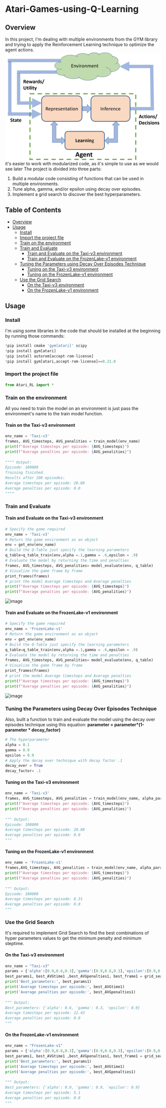 # Atari-Games-using-Q-Learning

## Overview
In this project, I'm dealing with multiple environments from the GYM library and trying to apply the Reinforcement Learning technique to optimize the agent actions.
![RL_AgentModel](Image/RL_AgentModel.jpg)
it's easier to work with modularized code, as it's simple to use as we would see later
The project is divided into three parts:
1) Build a modular code consisting of functions that can be used in multiple environments.
2) Tune alpha, gamma, and/or epsilon using decay over episodes.
3) Implement a grid search to discover the best hyperparameters.


## Table of Contents
- [Overview](#Overview)
- [Usage](#Usage)
  - [Install](#Install)
  - [Import the project file](#Import-the-project-file)
  - [Train on the environment](#Train-on-the-environment)
  - [Train and Evaluate](#Train-and-Evaluate)
    - [Train and Evaluate on the Taxi-v3 environment](#Train-and-Evaluate-on-the-Taxi-v3-environment)
    - [Train and Evaluate on the FrozenLake-v1 environment](#Train-and-Evaluate-on-the-FrozenLake-v1-environment)
  - [Tuning the Parameters using Decay Over Episodes Technique](#Tuning-the-Parameters-using-Decay-Over-Episodes-Technique)
    - [Tuning on the Taxi-v3 environment](#Tuning-on-the-Taxi-v3-environment)
    - [Tuning on the FrozenLake-v1 environment](#Tuning-on-the-FrozenLake-v1-environment)
  - [Use the Grid Search](#Use-the-Grid-Search)
    - [On the Taxi-v3 environment](#On-the-Taxi-v3-environment)
    - [On the FrozenLake-v1 environment](#On-the-FrozenLake-v1-environment)

## Usage
### Install 
I'm using some libraries in the code that should be installed at the beginning by running those commands:
```python
!pip install cmake 'gym[atari]' scipy
!pip install gym[atari]
!pip install autorom[accept-rom-license]
!pip install gym[atari,accept-rom-license]==0.21.0
```
### Import the project file
```Python
from Atari_RL import *
```

### Train on the environment
All you need to train the model on an environment is just pass the environment's name to the train model function.
#### Train on the Taxi-v3 environment
```python
env_name = 'Taxi-v3'
frames, AVG_timesteps, AVG_penalities = train_model(env_name)
print(f"Average timesteps per episode: {AVG_timesteps}")
print(f"Average penalties per episode: {AVG_penalities}")

"""" Output:
Episode: 100000
Training finished.
Results after 100 episodes:
Average timesteps per episode: 20.88
Average penalties per episode: 0.0
""""
```

### Train and Evaluate
#### Train and Evaluate on the Taxi-v3 environment
```python
# Specify the game required
env_name = 'Taxi-v3'
# Return the game environment as an object
env = get_env(env_name)
# Build the Q-Table just specify the learning parameters
q_table=q_table_train(env,alpha =.1,gamma = .6,epsilon = .9)
# Evaluate the model by returning the time and penalties
frames, AVG_timesteps, AVG_penalities= model_evaluate(env, q_table)
# Visualize the game frame by frame
print_frames(frames)
# print the model Average timesteps and Average penalties
print(f"Average timesteps per episode: {AVG_timesteps}")
print(f"Average penalties per episode: {AVG_penalities}")
```
![image](https://drive.google.com/uc?export=view&id=1JbugSE2wC18DotytdMyA4Pmr1Q55OOSD)
#### Train and Evaluate on the FrozenLake-v1 environment
```python
# Specify the game required
env_name = 'FrozenLake-v1'
# Return the game environment as an object
env = get_env(env_name)
# Build the Q-Table just specify the learning parameters
q_table=q_table_train(env,alpha =.1,gamma = .6,epsilon = .9)
# Evaluate the model by returning the time and penalties
frames, AVG_timesteps, AVG_penalities= model_evaluate(env, q_table)
# Visualize the game frame by frame
print_frames(frames)
# print the model Average timesteps and Average penalties
print(f"Average timesteps per episode: {AVG_timesteps}")
print(f"Average penalties per episode: {AVG_penalities}")
```
![image](https://drive.google.com/uc?export=view&id=1Fm7yM5W32CfrSZSCvIGdqrAytuY4Ocpb)


### Tuning the Parameters using Decay Over Episodes Technique
Also, built a function to train and evaluate the model using the decay over episodes technique using this equation: **parameter = parameter\*(1-parameter \* decay_factor)**
```python
# The hyperparameter
alpha = 0.1
gamma = 0.9
epsilon = 0.9
# Apply the decay over technique with decay factor .1
decay_over = True
decay_factor= .1
```
#### Tuning on the Taxi-v3 environment
```python
env_name = 'Taxi-v3'
frames, AVG_timesteps, AVG_penalities = train_model(env_name, alpha_para = alpha, gamma_para =gamma, epsilon_para = epsilon,decay_over=decay_over,decay_factor=decay_factor)
print(f"Average timesteps per episode: {AVG_timesteps}")
print(f"Average penalties per episode: {AVG_penalities}")

""" Output:
Episode: 100000
Average timesteps per episode: 20.88
Average penalties per episode: 0.0
"""
```
#### Tuning on the FrozenLake-v1 environment
```python
env_name = 'FrozenLake-v1'
frames,AVG_timesteps, AVG_penalities = train_model(env_name, alpha_para = 0.1, gamma_para = 0.6, epsilon_para = 0.9,decay_over=True,decay_factor=.1)
print(f"Average timesteps per episode: {AVG_timesteps}")
print(f"Average penalties per episode: {AVG_penalities}")

""" Output:
Episode: 100000
Average timesteps per episode: 8.31
Average penalties per episode: 0.0
"""
```

### Use the Grid Search
It's required to implement Grid Search to find the best combinations of hyper parameters values to get the minimum penalty and minimum steptime.

#### On the Taxi-v3 environment
```python
env_name = "Taxi-v3"
params = {'alpha':[0.9,0.6,0.3],'gamma':[0.9,0.6,0.3],'epsilon':[0.9,0.6,0.3]}
best_params1, best_AVGtime1 ,best_AVGpenalties1, best_frame1 = grid_search(env_name=env_name,parameters=params,decay_over=False,decay_factor=.1)
print('Best_parameters:', best_params1)
print('Average timesteps per episode:', best_AVGtime1)
print('Average penalties per episode:', best_AVGpenalties1)

""" Output:
Best_parameters: {'alpha': 0.6, 'gamma': 0.3, 'epsilon': 0.9}
Average timesteps per episode: 12.43
Average penalties per episode: 0.0
"""
```
#### On the FrozenLake-v1 environment
```python
env_name = "FrozenLake-v1"
params = {'alpha':[0.9,0.6,0.3],'gamma':[0.9,0.6,0.3],'epsilon':[0.9,0.6,0.3]}
best_params1, best_AVGtime1 ,best_AVGpenalties1, best_frame1 = grid_search(env_name=env_name,parameters=params,decay_over=False,decay_factor=.1)
print('Best_parameters:', best_params1)
print('Average timesteps per episode:', best_AVGtime1)
print('Average penalties per episode:', best_AVGpenalties1)

""" Output:
Best_parameters: {'alpha': 0.9, 'gamma': 0.9, 'epsilon': 0.9}
Average timesteps per episode: 5.1
Average penalties per episode: 0.0
"""
```